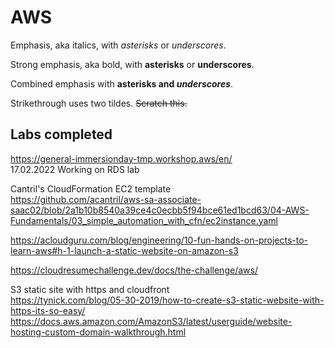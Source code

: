 # AWS

Emphasis, aka italics, with *asterisks* or _underscores_.

Strong emphasis, aka bold, with **asterisks** or __underscores__.

Combined emphasis with **asterisks and _underscores_**.

Strikethrough uses two tildes. ~~Scratch this.~~

## Labs completed
https://general-immersionday-tmp.workshop.aws/en/  
17.02.2022 Working on RDS lab

Cantril's CloudFormation EC2 template  
https://github.com/acantril/aws-sa-associate-saac02/blob/2a1b10b8540a39ce4c0ecbb5f94bce61ed1bcd63/04-AWS-Fundamentals/03_simple_automation_with_cfn/ec2instance.yaml

https://acloudguru.com/blog/engineering/10-fun-hands-on-projects-to-learn-aws#h-1-launch-a-static-website-on-amazon-s3

https://cloudresumechallenge.dev/docs/the-challenge/aws/

S3 static site with https and cloudfront  
https://tynick.com/blog/05-30-2019/how-to-create-s3-static-website-with-https-its-so-easy/  
https://docs.aws.amazon.com/AmazonS3/latest/userguide/website-hosting-custom-domain-walkthrough.html
